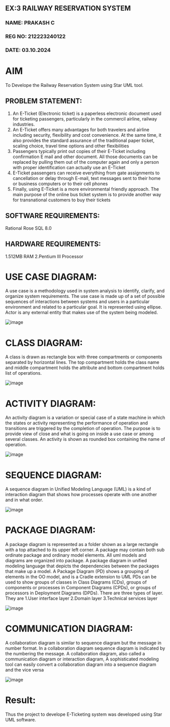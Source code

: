 ## EX:3 RAILWAY RESERVATION SYSTEM
### NAME: PRAKASH C
### REG NO: 212223240122
### DATE: 03.10.2024
# AIM
 To Develope the Railway Reservation System using Star UML tool.

## PROBLEM STATEMENT: 

1. An E-Ticket (Electronic ticket) is a paperless electronic document used for 
ticketing passengers, particularly in the commercil airline, railway industries. 
2.  An E-Ticket offers many advantages for both travelers and airline including 
security, flexibility and cost convenience. At the same time, it also provides the 
standard assurance of the traditional paper ticket, scaling choice, travel time 
options and other flexibilities 
3.  Passengers typically print out copies of their E-Ticket including confirmation E
mail and other document. All those documents can be replaced by pulling them 
out of the computer again and only a person with proper identification can 
actually use an E-Ticket 
4.  E-Ticket passengers can receive everything from gate assignments to 
cancellation or delay through E-mail, text messages sent to their home or 
business computers or to their cell phones 
5. Finally, using E-Ticket is a more environmental friendly approach. The main 
purpose of the online bus ticket system is to provide another way for 
transnational customers to buy their tickets 

## SOFTWARE REQUIREMENTS: 

Rational Rose 
SQL 8.0 

## HARDWARE REQUIREMENTS: 

1.512MB RAM 
2.Pentium III Processor

# USE CASE DIAGRAM:
A use case is a methodology used in system analysis to identify, clarify,
and organize system requirements. The use case is made up of a set of possible
sequences of interactions between systems and users in a particular environment and
related to a particular goal. It is represented using ellipse. Actor is any external entity
that makes use of the system being modeled.

![image](https://github.com/user-attachments/assets/a84b5518-af34-49dd-89c7-0e475ebbe6f3)

# CLASS DIAGRAM:
A class is drawn as rectangle box with three compartments or components
separated by horizontal lines. The top compartment holds the class name and middle
compartment holds the attribute and bottom compartment holds list of operations.

![image](https://github.com/user-attachments/assets/aee3b1f1-c131-4720-98f0-dd23f66e26bf)

# ACTIVITY DIAGRAM:
An activity diagram is a variation or special case of a state machine in which
the states or activity representing the performance of operation and transitions are
triggered by the completion of operation. The purpose is to provide view of close and
what is going on inside a use case or among several classes. An activity is shown as
rounded box containing the name of operation.

![image](https://github.com/user-attachments/assets/732c5031-9145-43d0-990b-b8a31a9cce4a)

# SEQUENCE DIAGRAM:
A sequence diagram in Unified Modeling Language (UML) is a kind of 
interaction diagram that shows how processes operate with one another and in what 
order.

![image](https://github.com/user-attachments/assets/fb2155e5-0c85-4e59-a786-ad7c192e0be8)

# PACKAGE DIAGRAM: 
A package diagram is represented as a folder shown as a large rectangle with a 
top attached to its upper left corner. A package may contain both sub ordinate package 
and ordinary model elements. All uml models and diagrams are organized into package. 
A package diagram in unified modeling language that depicts the dependencies 
between the packages that make up a model. A Package Diagram (PD) shows a grouping 
of elements in the OO model, and is a Cradle extension to UML PDs can be used to 
show groups of classes in Class Diagrams (CDs), groups of components or processes in 
Component Diagrams (CPDs), or groups of processors in Deployment Diagrams (DPDs). 
There are three types of layer. They are 
1.User interface layer 
2.Domain layer 
3.Technical services layer

![image](https://github.com/user-attachments/assets/92f7898c-d8ed-4127-80a3-c4275faeb335)

# COMMUNICATION DIAGRAM:
A collaboration diagram is similar to sequence diagram but the message in 
number format. In a collaboration diagram sequence diagram is indicated by the 
numbering the message. A collaboration diagram, also called a communication 
diagram or interaction diagram, A sophisticated modeling tool can easily convert a 
collaboration diagram into a sequence diagram and the vice versa

![image](https://github.com/user-attachments/assets/85fc5ba6-9fca-4975-a3f8-f7bbe1e9646d)

# Result:
 
Thus the project to develope E-Ticketing system was developed using Star UML software.
